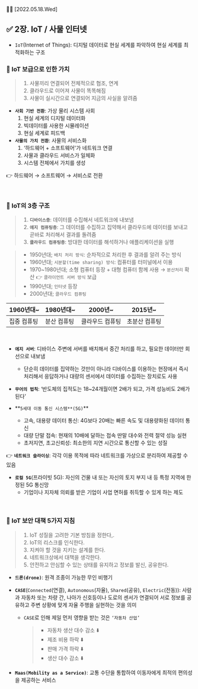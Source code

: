✍🏻 [2022.05.18.Wed]

## ✅ 2장. IoT / 사물 인터넷

- `IoT`(Internet of Things): 디지털 데이터로 현실 세계를 파악하여 현실 세계를 최적화하는 구조

### 📎 IoT 보급으로 인한 가치

> 1. 사물끼리 연결되어 전체적으로 협조, 연계
> 2. 클라우드로 이어져 사물이 똑똑해짐
> 3. 사물이 실시간으로 연결되어 지금의 사실을 알려줌

- **`사회 기반 전환`**: 가상 물리 시스템 사회
  1. 현실 세계의 디지털 데이터화
  2. 빅데이터를 사용한 시뮬레이션
  3. 현실 세계로 피드백
- **`사물의 가치 전환`**: 사물의 서비스화
  1. ‘하드웨어 + 소프트웨어'가 네트워크 연결
  2. 사물과 클라우드 서비스가 일체화
  3. 시스템 전체에서 가치를 생성

👉 하드웨어 → 소프트웨어 → 서비스로 전환

<br/>

### 📎 IoT의 3층 구조

> 1.  **`디바이스층`**: 데이터를 수집해서 네트워크에 내보냄
> 2.  **`에지 컴퓨팅층`**: 그 데이터를 수집하고 집약해서 클라우드에 데이터를 보내고 곧바로 처리해서 결과를 돌려줌
> 3.  **`클라우드 컴퓨팅층`**: 방대한 데이터를 해석하거나 애플리케이션을 실행

> - 1950년대; `배치 처리 방식`: 순차적으로 처리한 후 결과를 알려 주는 방식
> - 1960년대; `시분할(time sharing) 방식`: 컴퓨터를 터미널에서 이용
> - 1970~1980년대; 소형 컴퓨터 등장 + 대형 컴퓨터 함께 사용 → `분산처리` 확산 👉 `클라이언트 서버 방식` 보급
> - 1990년대; `인터넷` 등장
> - 2000년대; `클라우드 컴퓨팅`

| 1960년대~   | 1980년대~   | 2000년~         | 2015년~       |
| ----------- | ----------- | --------------- | ------------- |
| 집중 컴퓨팅 | 분산 컴퓨팅 | 클라우드 컴퓨팅 | 초분산 컴퓨팅 |

<br/>

- **`에지 서버`**: 디바이스 주변에 서버를 배치해서 중간 처리를 하고, 필요한 데이터만 회선으로 내보냄
  - 단순히 데이터를 집약하는 것만이 아니라 디바이스를 이용하는 현장에서 즉시 처리해서 응답하거나 대량의 센서에서 데이터를 수집하는 장치로도 사용
- **`무어의 법칙`**: ‘반도체의 집적도는 18~24개월이면 2배가 되고, 가격 성능비도 2배가 된다’

- **`5세대 이동 통신 시스템**(5G)`\*\*
  - 고속, 대용량 데이터 통신: 4G보다 20배는 빠른 속도 및 대용량화된 데이터 통신
  - 대량 단말 접속: 현재의 10배에 달하는 접속 딴말 대수와 전력 절약 성능 실현
  - 초저지연, 초고신뢰성: 최소한의 지연 시간으로 통신할 수 있는 성질

👉 **`네트워크 슬라이싱`**: 각각 이용 목적에 따라 네트워크를 가상으로 분리하여 제공할 수 있음

- **`로컬 5G`**(프라이빗 5G): 자신의 건물 내 또는 자신의 토지 부지 내 등 특정 지역에 한정된 5G 통신망
  - 기업이나 지자체 의뢰를 받은 기업이 사업 면허를 취득할 수 있게 하는 제도

<br/>

### 📎 IoT 보안 대책 5가지 지침

> 1.  IoT 성질을 고려한 기본 방침을 정한다,.
> 2.  IoT의 리스크를 인식한다.
> 3.  지켜야 할 것을 지키는 설계를 한다.
> 4.  네트워크상에서 대책을 생각한다.
> 5.  안전하고 안심할 수 있는 상태를 유지하고 정보를 발신, 공유한다.

- **`드론(drone)`**: 원격 조종이 가능한 무인 비행기

- **`CASE`**(`Connected`(연결), `Autonomous`(자율), `Shared`(공유), `Electric`(전동)): 사람과 자동차 또는 차량 간, 나아가 신호등이나 도로의 센서가 연결되어 서로 정보를 공유하고 주변 상황에 맞게 자율 주행을 실현하는 것을 의미
  - `CASE`로 인해 제일 먼저 영향을 받는 것은 `‘자동차 산업’`
    > - 자동차 생산 대수 감소 ⬇️
    > - 제조 비용 하락 ⬇️
    > - 판매 가격 하락 ⬇️
    > - 생산 대수 감소 ⬇️
- **`Maas(Mobility as a Service)`**: 교통 수단을 통합하여 이동자에게 최적의 편의성을 제공하는 서비스
